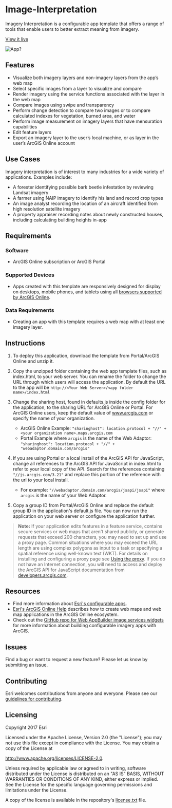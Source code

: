 # Image-Interpretation

Imagery Interpretation is a configurable app template that offers a range of tools that enable users to better extract meaning from imagery.

[View it live](http://edn1.esri.com/quickstart-map-js/)

![App](https://raw.github.com/Esri/quickstart-map-js/master/quickstart-map-js.png)?

## Features
* Visualize both imagery layers and non-imagery layers from the app’s web map 
* Select specific images from a layer to visualize and compare
* Render imagery using the service functions associated with the layer in the web map
* Compare images using swipe and transparency
* Perform change detection to compare two images or to compare calculated indexes for vegetation, burned area, and water
* Perform image measurement on imagery layers that have mensuration capabilities 
* Edit feature layers
* Export an imagery layer to the user’s local machine, or as layer in the user’s ArcGIS Online account

## Use Cases
Imagery interpretation is of interest to many industries for a wide variety of applications. Examples include:
* A forester identifying possible bark beetle infestation by reviewing Landsat imagery
* A farmer using NAIP imagery to identify his land and record crop types
* An image analyst recording the location of an aircraft identified from high resolution satellite imagery
* A property appraiser recording notes about newly constructed houses, including calculating building heights in-app

## Requirements
### Software
* ArcGIS Online subscription or ArcGIS Portal

### Supported Devices
* Apps created with this template are responsively designed for display on desktops, mobile phones, and tablets  using all [browsers supported by ArcGIS Online](http://doc.arcgis.com/en/arcgis-online/reference/browsers.htm).

### Data Requirements
* Creating an app with this template requires a web map with at least one imagery layer. 

## Instructions
1. To deploy this application, download the template from Portal/ArcGIS Online and unzip it.
2. Copy the unzipped folder containing the web app template files, such as index.html, to your web server. You can rename the folder to change the URL through which users will access the application. By default the URL to the app will be `http://<Your Web Server>/<app folder name>/index.html`
3. Change the sharing host, found in defaults.js inside the config folder for the application, to the sharing URL for ArcGIS Online or Portal. For ArcGIS Online users, keep the default value of www.arcgis.com or specify the name of your organization.

	- ArcGIS Online Example:  `"sharinghost": location.protocol + "//" + <your organization name>.maps.arcgis.com`
	- Portal Example where `arcgis` is the name of the Web Adaptor: `"sharinghost": location.protocol + "//" + "webadaptor.domain.com/arcgis"`

4. If you are using Portal or a local install of the ArcGIS API for JavaScript, change all references to the ArcGIS API for JavaScript in index.html to refer to your local copy of the API. Search for the references containing `"//js.arcgis.com/3.21"` and replace this portion of the reference with the url to your local install.

	- For example: `"//webadaptor.domain.com/arcgis/jsapi/jsapi"` where `arcgis` is the name of your Web Adaptor.

5. Copy a group ID from Portal/ArcGIS Online and replace the default group ID in the application's default.js file. You can now run the application on your web server or configure the application further.

> **Note:** If your application edits features in a feature service, contains secure services or web maps that aren't shared publicly, or generate requests that exceed 200 characters, you may need to set up and use a proxy page. Common situations where you may exceed the URL length are using complex polygons as input to a task or specifying a spatial reference using well-known text (WKT). For details on installing and configuring a proxy page see [Using the proxy](https://developers.arcgis.com/javascript/jshelp/ags_proxy.html). If you do not have an Internet connection, you will need to access and deploy the ArcGIS API for JavaScript documentation from [developers.arcgis.com](https://developers.arcgis.com/).


## Resources
* Find more information about [Esri's configurable apps](http://www.esri.com/software/configurable-apps).
* [Esri's ArcGIS Online Help](http://resources.arcgis.com/en/help/arcgisonline/) describes how to create web maps and web map applications in the ArcGIS Online ecosystem.
* Check out the [GitHub repo for Web AppBuilder image services widgets](https://github.com/Esri/WAB-Image-Services-Widgets) for more information about building configurable imagery apps with ArcGIS.

## Issues
Find a bug or want to request a new feature?  Please let us know by submitting an issue.

## Contributing
Esri welcomes contributions from anyone and everyone. Please see our [guidelines for contributing](https://github.com/esri/contributing).

## Licensing
Copyright 2017 Esri

Licensed under the Apache License, Version 2.0 (the "License"); you may not use this file except in compliance with the License. You may obtain a copy of the License at 

http://www.apache.org/licenses/LICENSE-2.0. 

Unless required by applicable law or agreed to in writing, software distributed under the License is distributed on an "AS IS" BASIS, WITHOUT WARRANTIES OR CONDITIONS OF ANY KIND, either express or implied. See the License for the specific language governing permissions and limitations under the License.

A copy of the license is available in the repository's [license.txt](https://raw.github.com/Esri/Imagery-Interpretation/master/license.txt) file.
